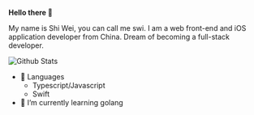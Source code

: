 **Hello there 👋**

My name is Shi Wei, you can call me swi. I am a web front-end and iOS application developer from China. Dream of becoming a full-stack developer.

![Github Stats](https://github-readme-stats-git-masterrstaa-rickstaa.vercel.app/api?username=devswi&show_icons=true&count_private=true&line_height=40&hide_border=true&theme=github&layout=compact)

- 🔭 Languages
  - Typescript/Javascript
  - Swift
- 🌱 I’m currently learning golang
